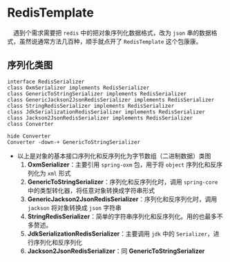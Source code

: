 # RedisTemplate
&emsp;遇到个需求需要把 `redis` 中的把对象序列化数据格式，改为 `json` 串的数据格式，虽然说通常方法几百种，顺手就点开了 `RedisTemplate` 这个包康康。

## 序列化类图
```plantuml
interface RedisSerializer
class OxmSerializer implements RedisSerializer
class GenericToStringSerializer implements RedisSerializer
class GenericJackson2JsonRedisSerializer implements RedisSerializer
class StringRedisSerializer implements RedisSerializer
class JdkSerializationRedisSerializer implements RedisSerializer
class Jackson2JsonRedisSerializer implements RedisSerializer
class Converter

hide Converter
Converter -down-+ GenericToStringSerializer
```
* 以上是对象的基本接口序列化和反序列化为字节数组（二进制数据）类图
  1. **OxmSerializer**：主要引用 `spring-oxm` 包，用于将 `object` 序列化和反序列化为 `xml` 形式
  2. **GenericToStringSerializer**：序列化和反序列化时，调用 `spring-core` 中的类型转化器，将任意对象转换成字符串形式
  3. **GenericJackson2JsonRedisSerializer**：序列化和反序列化时，调用 `jackson` 将对象转换成 `json` 字符串
  4. **StringRedisSerializer**：简单的字符串序列化和反序列化。用的也最多不多赘述。
  5. **JdkSerializationRedisSerializer**：主要调用 `jdk` 中的 `Serializer`，进行序列化和反序列化
  6. **Jackson2JsonRedisSerializer**：同 **GenericToStringSerializer**
